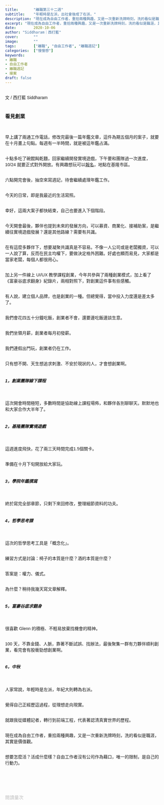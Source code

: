 ```yaml
---
title:       "離職第三十二週"
subtitle:    "年輕時是左派，出社會後成了右派，"
description: "現在成為自由工作者，重拾兩種興趣，又是一次重新洗牌時刻，洗的看似是職涯，其實是價值觀..."
excerpt: "現在成為自由工作者，重拾兩種興趣，又是一次重新洗牌時刻，洗的看似是職涯，其實是價值觀..."
date:        2020-10-06
author: "Siddharam｜西打藍"
cover:       ""
image:       ""
tags:        ["離職", "自由工作者", "離職週記"]
categories:  ["慢慢想"]
keywords:
- 離職
- 自由工作者
- 離職週記
- 接案
draft: false
---
```


<article style="font-family: 'Noto Sans TC', '微軟正黑體', sans-serif; font-weight: 300;">

<br>文 / 西打藍 Siddharam<br><br>

<h3 class="article-h1-color">看見創業</h3><br>

早上講了兩通工作電話，修改完最後一篇年鑑文章，這件為期五個月的案子，就要在十月畫上句點。每週有一半時間，就是被這年鑑占滿。<br><br>

十點多吃了碗餛飩乾麵，回家繼續開發實境遊戲，下午要和團隊過一次進度，10/24 就要正式對外開放。有興趣想玩可以<a href="https://frankyeah.github.io/klkuaiki/index.html" target="_blank">報名</a>，地點在基隆市區。<br><br>

六點開完會後，抽空來寫週記，待會繼續處理年鑑工作。<br><br>

今天的日常，即是我最近的生活寫照。<br><br>

幸好，這兩大案子都快結束，自己也要進入下個階段。<br><br>

今天開會最後，夥伴也提到未來的發展方向，可以募資、商業化、接補助案，是繼續往實境遊戲發展？還是其他路線？需要有共識。<br><br>

在有這麼多夥伴下，想要凝聚共識真是不容易。不像一人公司或是老闆獨資，可以一人說了算，反而在民主均權下，要做決定格外困難。好處也顯而易見，大家都是當家老闆，每個人都很用心。<br><br>

加上另一件線上 UI/UX 教學課程創業，今年共參與了兩種創業模式，加上看了《富豪谷底求翻身》紀錄片，兩相對照下，對創業這件事有些感觸。<br><br>

有人說，建立個人品牌，也是創業的一種。但總覺得，當中投入力度還是差太多了。<br><br>

我們會花四五十分鐘吃飯，創業者不會，還要邊吃飯邊談生意。<br><br>

我們坐領月薪，創業者每月初發薪。<br><br>

我們連假出門玩，創業者仍在工作。<br><br>

只有想不開、天生想追求刺激、不安於現狀的人，才會想創業啊。<br><br>


<h5 class="article-h1-color">1，創業團隊線下課程</h5><br>

這次開會時間極短，多數時間是協助線上課程場佈，和夥伴各別聊聊天。默默地也和大家合作大半年了。<br><br>


<h5 class="article-h1-color">2，基隆團隊實境遊戲</h5><br>

這週進度飛快，花了兩三天時間完成1.5個關卡。<br><br>

準備在十月下旬開放給大家玩。<br><br>


<h5 class="article-h1-color">3，學院年鑑撰寫</h5><br>

終於寫完全部章節，只剩下來回修改，整理細節資料的功夫。<br><br>


<h5 class="article-h1-color">4，哲學思考課</h5><br>

這次的哲學思考工具是「概念化」。<br><br>

練習方式是討論：椅子的本質是什麼？酒的本質是什麼？<br><br>

答案是：權力、儀式。<br><br>

為什麼？稍待我幾天寫文章解釋。<br><br>


<h5 class="article-h1-color">5，富豪谷底求翻身</h5><br>

很喜歡 Glenn 的積極、不輕易放棄找機會的精神。<br><br>

100 天，不靠金錢、人脈，靠著不斷試誤、找辦法，最後聚集一群有力夥伴順利創業，看完會有股衝勁想創業啊。<br><br>


<h5 class="article-h1-color">6，中秋</h5><br>

人家常說，年輕時是左派，年紀大則轉為右派。<br><br>

覺得自己正經歷這過程，從理想走向現實。<br><br>

就跟我從媒體記者，轉行到前端工程，代表著認清真實世界的歷程。<br><br>

現在成為自由工作者，重拾兩種興趣，又是一次重新洗牌時刻，洗的看似是職涯，其實是價值觀。<br><br>

想要怎麼活？活成什麼樣？自由工作者沒有公司作為藉口，唯一的限制，是自己的行動力。<br><br>



<br><br><br>

</article>

<div style="color: #bfbfbf; font-size: 15px;" id="busuanzi_container_page_pv">
  閱讀量<span id="busuanzi_value_page_pv"></span>次
</div>




<script src="../../js/post.js"></script>




